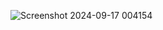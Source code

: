 ![Screenshot 2024-09-17 004154](https://github.com/user-attachments/assets/a983c59e-2205-4ab5-a192-da7a856d2dc0)

